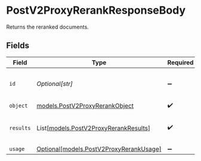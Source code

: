 # PostV2ProxyRerankResponseBody

Returns the reranked documents.


## Fields

| Field                                                                          | Type                                                                           | Required                                                                       | Description                                                                    |
| ------------------------------------------------------------------------------ | ------------------------------------------------------------------------------ | ------------------------------------------------------------------------------ | ------------------------------------------------------------------------------ |
| `id`                                                                           | *Optional[str]*                                                                | :heavy_minus_sign:                                                             | A unique identifier for the rerank.                                            |
| `object`                                                                       | [models.PostV2ProxyRerankObject](../models/postv2proxyrerankobject.md)         | :heavy_check_mark:                                                             | N/A                                                                            |
| `results`                                                                      | List[[models.PostV2ProxyRerankResults](../models/postv2proxyrerankresults.md)] | :heavy_check_mark:                                                             | An ordered list of ranked documents                                            |
| `usage`                                                                        | [Optional[models.PostV2ProxyRerankUsage]](../models/postv2proxyrerankusage.md) | :heavy_minus_sign:                                                             | N/A                                                                            |